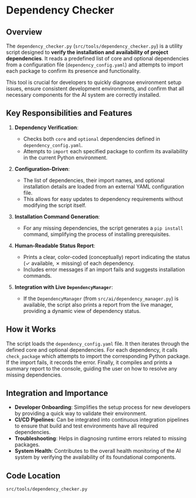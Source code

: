 ﻿# Dependency Checker

## Overview

The `dependency_checker.py` (`src/tools/dependency_checker.py`) is a utility script designed to **verify the installation and availability of project dependencies**. It reads a predefined list of core and optional dependencies from a configuration file (`dependency_config.yaml`) and attempts to import each package to confirm its presence and functionality.

This tool is crucial for developers to quickly diagnose environment setup issues, ensure consistent development environments, and confirm that all necessary components for the AI system are correctly installed.

## Key Responsibilities and Features

1.  **Dependency Verification**: 
    *   Checks both `core` and `optional` dependencies defined in `dependency_config.yaml`.
    *   Attempts to `import` each specified package to confirm its availability in the current Python environment.

2.  **Configuration-Driven**: 
    *   The list of dependencies, their import names, and optional installation details are loaded from an external YAML configuration file.
    *   This allows for easy updates to dependency requirements without modifying the script itself.

3.  **Installation Command Generation**: 
    *   For any missing dependencies, the script generates a `pip install` command, simplifying the process of installing prerequisites.

4.  **Human-Readable Status Report**: 
    *   Prints a clear, color-coded (conceptually) report indicating the status (✓ available, ✗ missing) of each dependency.
    *   Includes error messages if an import fails and suggests installation commands.

5.  **Integration with Live `DependencyManager`**: 
    *   If the `DependencyManager` (from `src/ai/dependency_manager.py`) is available, the script also prints a report from the live manager, providing a dynamic view of dependency status.

## How it Works

The script loads the `dependency_config.yaml` file. It then iterates through the defined core and optional dependencies. For each dependency, it calls `check_package` which attempts to import the corresponding Python package. If the import fails, it records the error. Finally, it compiles and prints a summary report to the console, guiding the user on how to resolve any missing dependencies.

## Integration and Importance

-   **Developer Onboarding**: Simplifies the setup process for new developers by providing a quick way to validate their environment.
-   **CI/CD Pipelines**: Can be integrated into continuous integration pipelines to ensure that build and test environments have all required dependencies.
-   **Troubleshooting**: Helps in diagnosing runtime errors related to missing packages.
-   **System Health**: Contributes to the overall health monitoring of the AI system by verifying the availability of its foundational components.

## Code Location

`src/tools/dependency_checker.py`

